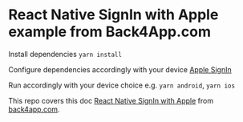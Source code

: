 # React Native SignIn with Apple example from Back4App.com
Install dependencies
`yarn install`

Configure dependencies accordingly with your device
[Apple SignIn](https://github.com/invertase/react-native-apple-authentication)

Run accordingly with your device choice
e.g. `yarn android`, `yarn ios`

This repo covers this doc [React Native SignIn with Apple](https://www.back4app.com/docs/react-native/parse-sdk/working-with-users/react-native-sign-in-with-apple) from [back4app.com](back4app.com).

